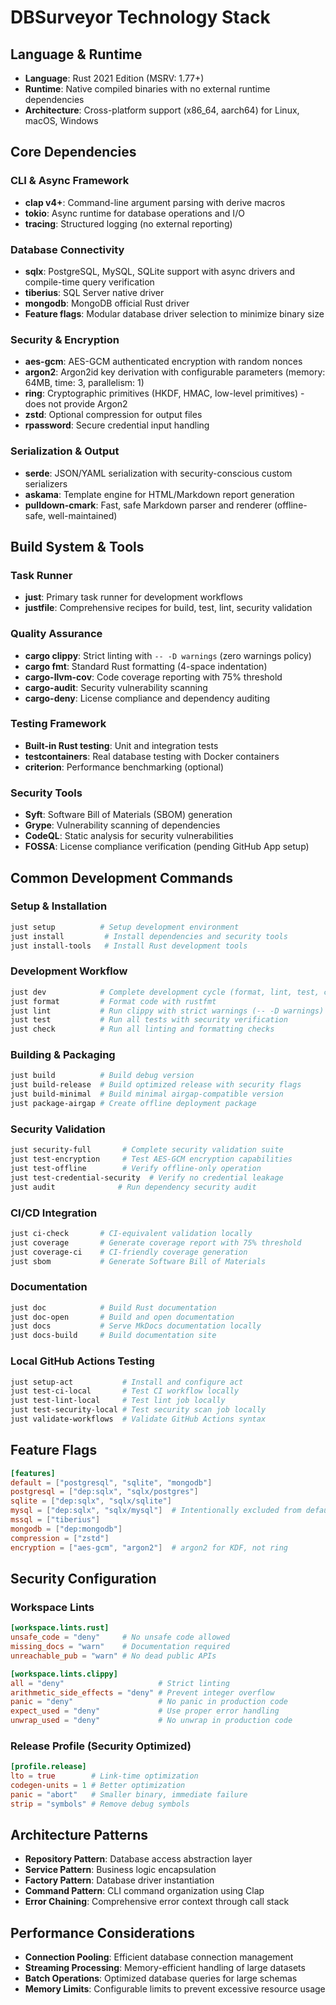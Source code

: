 # DBSurveyor Technology Stack

## Language & Runtime

- **Language**: Rust 2021 Edition (MSRV: 1.77+)
- **Runtime**: Native compiled binaries with no external runtime dependencies
- **Architecture**: Cross-platform support (x86_64, aarch64) for Linux, macOS, Windows

## Core Dependencies

### CLI & Async Framework

- **clap v4+**: Command-line argument parsing with derive macros
- **tokio**: Async runtime for database operations and I/O
- **tracing**: Structured logging (no external reporting)

### Database Connectivity

- **sqlx**: PostgreSQL, MySQL, SQLite support with async drivers and compile-time query verification
- **tiberius**: SQL Server native driver
- **mongodb**: MongoDB official Rust driver
- **Feature flags**: Modular database driver selection to minimize binary size

### Security & Encryption

- **aes-gcm**: AES-GCM authenticated encryption with random nonces
- **argon2**: Argon2id key derivation with configurable parameters (memory: 64MB, time: 3, parallelism: 1)
- **ring**: Cryptographic primitives (HKDF, HMAC, low-level primitives) - does not provide Argon2
- **zstd**: Optional compression for output files
- **rpassword**: Secure credential input handling

### Serialization & Output

- **serde**: JSON/YAML serialization with security-conscious custom serializers
- **askama**: Template engine for HTML/Markdown report generation
- **pulldown-cmark**: Fast, safe Markdown parser and renderer (offline-safe, well-maintained)

## Build System & Tools

### Task Runner

- **just**: Primary task runner for development workflows
- **justfile**: Comprehensive recipes for build, test, lint, security validation

### Quality Assurance

- **cargo clippy**: Strict linting with `-- -D warnings` (zero warnings policy)
- **cargo fmt**: Standard Rust formatting (4-space indentation)
- **cargo-llvm-cov**: Code coverage reporting with 75% threshold
- **cargo-audit**: Security vulnerability scanning
- **cargo-deny**: License compliance and dependency auditing

### Testing Framework

- **Built-in Rust testing**: Unit and integration tests
- **testcontainers**: Real database testing with Docker containers
- **criterion**: Performance benchmarking (optional)

### Security Tools

- **Syft**: Software Bill of Materials (SBOM) generation
- **Grype**: Vulnerability scanning of dependencies
- **CodeQL**: Static analysis for security vulnerabilities
- **FOSSA**: License compliance verification (pending GitHub App setup)

## Common Development Commands

### Setup & Installation

```bash
just setup          # Setup development environment
just install         # Install dependencies and security tools
just install-tools   # Install Rust development tools
```

### Development Workflow

```bash
just dev            # Complete development cycle (format, lint, test, coverage)
just format         # Format code with rustfmt
just lint           # Run clippy with strict warnings (-- -D warnings)
just test           # Run all tests with security verification
just check          # Run all linting and formatting checks
```

### Building & Packaging

```bash
just build          # Build debug version
just build-release  # Build optimized release with security flags
just build-minimal  # Build minimal airgap-compatible version
just package-airgap # Create offline deployment package
```

### Security Validation

```bash
just security-full       # Complete security validation suite
just test-encryption     # Test AES-GCM encryption capabilities
just test-offline        # Verify offline-only operation
just test-credential-security  # Verify no credential leakage
just audit              # Run dependency security audit
```

### CI/CD Integration

```bash
just ci-check       # CI-equivalent validation locally
just coverage       # Generate coverage report with 75% threshold
just coverage-ci    # CI-friendly coverage generation
just sbom           # Generate Software Bill of Materials
```

### Documentation

```bash
just doc            # Build Rust documentation
just doc-open       # Build and open documentation
just docs           # Serve MkDocs documentation locally
just docs-build     # Build documentation site
```

### Local GitHub Actions Testing

```bash
just setup-act           # Install and configure act
just test-ci-local       # Test CI workflow locally
just test-lint-local     # Test lint job locally
just test-security-local # Test security scan job locally
just validate-workflows  # Validate GitHub Actions syntax
```

## Feature Flags

```toml
[features]
default = ["postgresql", "sqlite", "mongodb"]
postgresql = ["dep:sqlx", "sqlx/postgres"]
sqlite = ["dep:sqlx", "sqlx/sqlite"]
mysql = ["dep:sqlx", "sqlx/mysql"]  # Intentionally excluded from default/CI for security
mssql = ["tiberius"]
mongodb = ["dep:mongodb"]
compression = ["zstd"]
encryption = ["aes-gcm", "argon2"]  # argon2 for KDF, not ring
```

## Security Configuration

### Workspace Lints

```toml
[workspace.lints.rust]
unsafe_code = "deny"     # No unsafe code allowed
missing_docs = "warn"    # Documentation required
unreachable_pub = "warn" # No dead public APIs

[workspace.lints.clippy]
all = "deny"                     # Strict linting
arithmetic_side_effects = "deny" # Prevent integer overflow
panic = "deny"                   # No panic in production code
expect_used = "deny"             # Use proper error handling
unwrap_used = "deny"             # No unwrap in production code
```

### Release Profile (Security Optimized)

```toml
[profile.release]
lto = true        # Link-time optimization
codegen-units = 1 # Better optimization
panic = "abort"   # Smaller binary, immediate failure
strip = "symbols" # Remove debug symbols
```

## Architecture Patterns

- **Repository Pattern**: Database access abstraction layer
- **Service Pattern**: Business logic encapsulation
- **Factory Pattern**: Database driver instantiation
- **Command Pattern**: CLI command organization using Clap
- **Error Chaining**: Comprehensive error context through call stack

## Performance Considerations

- **Connection Pooling**: Efficient database connection management
- **Streaming Processing**: Memory-efficient handling of large datasets
- **Batch Operations**: Optimized database queries for large schemas
- **Memory Limits**: Configurable limits to prevent excessive resource usage
